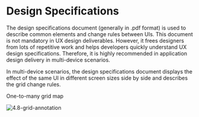 # Design Specifications


The design specifications document (generally in .pdf format) is used to describe common elements and change rules between UIs. This document is not mandatory in UX design deliverables. However, it frees designers from lots of repetitive work and helps developers quickly understand UX design specifications. Therefore, it is highly recommended in application design delivery in multi-device scenarios.


In multi-device scenarios, the design specifications document displays the effect of the same UI in different screen sizes side by side and describes the grid change rules.


One-to-many grid map


![4.8-grid-annotation](figures/4.8-grid-annotation.png)